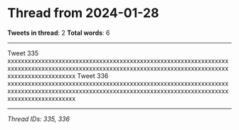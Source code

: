# Thread from 2024-01-28

**Tweets in thread**: 2
**Total words**: 6

---

Tweet 335 xxxxxxxxxxxxxxxxxxxxxxxxxxxxxxxxxxxxxxxxxxxxxxxxxxxxxxxxxxxxxxxxxxxxxxxxxxxxxxxxxxxxxxxxxxxxxxxxxxxxxxxxxxxxxxxxxxxxxxxxxxxxxxxxxxxxxxxxxxxxxxxxxxxxxx Tweet 336 xxxxxxxxxxxxxxxxxxxxxxxxxxxxxxxxxxxxxxxxxxxxxxxxxxxxxxxxxxxxxxxxxxxxxxxxxxxxxxxxxxxxxxxxxxxxxxxxxxxxxxxxxxxxxxxxxxxxxxxxxxxxxxxxxxxxxxxxxxxxxxxxxxxxxx

---

*Thread IDs: 335, 336*
